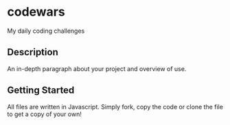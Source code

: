 # codewars
My daily coding challenges

## Description

An in-depth paragraph about your project and overview of use.

## Getting Started

All files are written in Javascript.  Simply fork, copy the code or clone the file to get a copy of your own!
